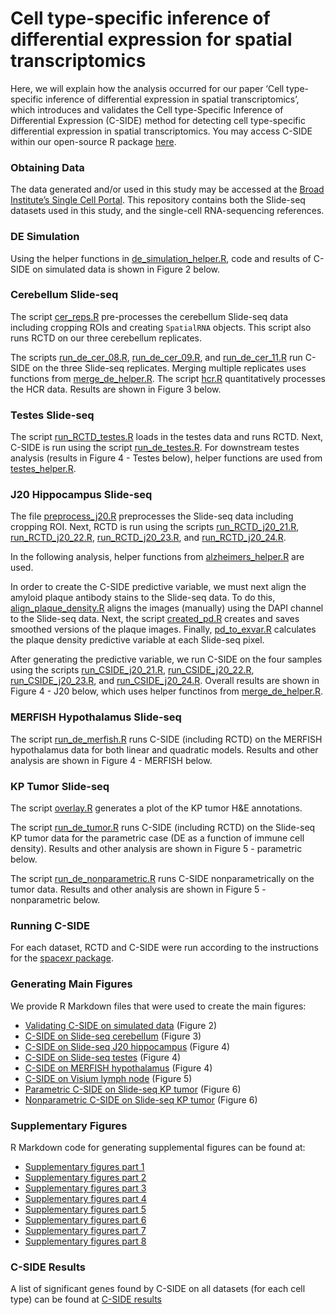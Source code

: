 
<!-- README.md is generated from README.Rmd. Please edit that file -->

# Cell type-specific inference of differential expression for spatial transcriptomics

<!-- badges: start -->
<!-- badges: end -->

Here, we will explain how the analysis occurred for our paper ‘Cell
type-specific inference of differential expression in spatial
transcriptomics’, which introduces and validates the Cell type-Specific
Inference of Differential Expression (C-SIDE) method for detecting cell
type-specific differential expression in spatial transcriptomics. You
may access C-SIDE within our open-source R package
[here](https://github.com/dmcable/spacexr).

### Obtaining Data

The data generated and/or used in this study may be accessed at the
[Broad Institute’s Single Cell
Portal](https://singlecell.broadinstitute.org/single_cell/study/SCP1663).
This repository contains both the Slide-seq datasets used in this study,
and the single-cell RNA-sequencing references.

### DE Simulation

Using the helper functions in
[de_simulation_helper.R](https://github.com/dmcable/spacexr/tree/master/AnalysisCSIDE/helper_functions/de_simulation_helper.R),
code and results of C-SIDE on simulated data is shown in Figure 2 below.

### Cerebellum Slide-seq

The script
[cer_reps.R](https://github.com/dmcable/spacexr/tree/master/AnalysisCSIDE/Preprocessing_and_RCTD/cer_reps.R)
pre-processes the cerebellum Slide-seq data including cropping ROIs and
creating `SpatialRNA` objects. This script also runs RCTD on our three
cerebellum replicates.

The scripts
[run_de_cer_08.R](https://github.com/dmcable/spacexr/tree/master/AnalysisCSIDE/run_CSIDE/run_de_cer_08.R),
[run_de_cer_09.R](https://github.com/dmcable/spacexr/tree/master/AnalysisCSIDE/run_CSIDE/run_de_cer_09.R),
and
[run_de_cer_11.R](https://github.com/dmcable/spacexr/tree/master/AnalysisCSIDE/run_CSIDE/run_de_cer_11.R)
run C-SIDE on the three Slide-seq replicates. Merging multiple
replicates uses functions from
[merge_de_helper.R](https://github.com/dmcable/spacexr/tree/master/AnalysisCSIDE/helper_functions/merge_de_helper.R).
The script
[hcr.R](https://github.com/dmcable/spacexr/tree/master/AnalysisCSIDE/image_analysis/hcr.R)
quantitatively processes the HCR data. Results are shown in Figure 3
below.

### Testes Slide-seq

The script
[run_RCTD_testes.R](https://github.com/dmcable/spacexr/tree/master/AnalysisCSIDE/Preprocessing_and_RCTD/run_RCTD_testes.R)
loads in the testes data and runs RCTD. Next, C-SIDE is run using the
script
[run_de_testes.R](https://github.com/dmcable/spacexr/tree/master/AnalysisCSIDE/run_CSIDE/run_de_testes.R).
For downstream testes analysis (results in Figure 4 - Testes below),
helper functions are used from
[testes_helper.R](https://github.com/dmcable/spacexr/tree/master/AnalysisCSIDE/helper_functions/testes_helper.R).

### J20 Hippocampus Slide-seq

The file
[preprocess_j20.R](https://github.com/dmcable/spacexr/tree/master/AnalysisCSIDE/j20/preprocess_j20.R)
preprocesses the Slide-seq data including cropping ROI. Next, RCTD is
run using the scripts
[run_RCTD_j20_21.R](https://github.com/dmcable/spacexr/tree/master/AnalysisCSIDE/j20/run_RCTD_j20_21.R),
[run_RCTD_j20_22.R](https://github.com/dmcable/spacexr/tree/master/AnalysisCSIDE/j20/run_RCTD_j20_22.R),
[run_RCTD_j20_23.R](https://github.com/dmcable/spacexr/tree/master/AnalysisCSIDE/j20/run_RCTD_j20_23.R),
and
[run_RCTD_j20_24.R](https://github.com/dmcable/spacexr/tree/master/AnalysisCSIDE/j20/run_RCTD_j20_24.R).

In the following analysis, helper functions from
[alzheimers_helper.R](https://github.com/dmcable/spacexr/tree/master/AnalysisCSIDE/helper_functions/alzheimers_helper.R)
are used.

In order to create the C-SIDE predictive variable, we must next align
the amyloid plaque antibody stains to the Slide-seq data. To do this,
[align_plaque_density.R](https://github.com/dmcable/spacexr/tree/master/AnalysisCSIDE/j20/align_plaque_density.R)
aligns the images (manually) using the DAPI channel to the Slide-seq
data. Next, the script
[created_pd.R](https://github.com/dmcable/spacexr/tree/master/AnalysisCSIDE/j20/create_pd.R)
creates and saves smoothed versions of the plaque images. Finally,
[pd_to_exvar.R](https://github.com/dmcable/spacexr/tree/master/AnalysisCSIDE/j20/pd_to_exvar.R)
calculates the plaque density predictive variable at each Slide-seq
pixel.

After generating the predictive variable, we run C-SIDE on the four
samples using the scripts
[run_CSIDE_j20_21.R](https://github.com/dmcable/spacexr/tree/master/AnalysisCSIDE/j20/run_CSIDE_j20_21.R),
[run_CSIDE_j20_22.R](https://github.com/dmcable/spacexr/tree/master/AnalysisCSIDE/j20/run_CSIDE_j20_22.R),
[run_CSIDE_j20_23.R](https://github.com/dmcable/spacexr/tree/master/AnalysisCSIDE/j20/run_CSIDE_j20_23.R),
and
[run_CSIDE_j20_24.R](https://github.com/dmcable/spacexr/tree/master/AnalysisCSIDE/j20/run_CSIDE_j20_24.R).
Overall results are shown in Figure 4 - J20 below, which uses helper
functinos from
[merge_de_helper.R](https://github.com/dmcable/spacexr/tree/master/AnalysisCSIDE/helper_functions/merge_de_helper.R).

### MERFISH Hypothalamus Slide-seq

The script
[run_de_merfish.R](https://github.com/dmcable/spacexr/tree/master/AnalysisCSIDE/run_CSIDE/run_de_merfish.R)
runs C-SIDE (including RCTD) on the MERFISH hypothalamus data for both
linear and quadratic models. Results and other analysis are shown in
Figure 4 - MERFISH below.

### KP Tumor Slide-seq

The script
[overlay.R](https://github.com/dmcable/spacexr/tree/master/AnalysisCSIDE/image_analysis/overlay.R)
generates a plot of the KP tumor H&E annotations.

The script
[run_de_tumor.R](https://github.com/dmcable/spacexr/tree/master/AnalysisCSIDE/run_CSIDE/run_de_tumor.R)
runs C-SIDE (including RCTD) on the Slide-seq KP tumor data for the
parametric case (DE as a function of immune cell density). Results and
other analysis are shown in Figure 5 - parametric below.

The script
[run_de_nonparametric.R](https://github.com/dmcable/spacexr/tree/master/AnalysisCSIDE/run_CSIDE/run_de_nonparametric.R)
runs C-SIDE nonparametrically on the tumor data. Results and other
analysis are shown in Figure 5 - nonparametric below.

### Running C-SIDE

For each dataset, RCTD and C-SIDE were run according to the instructions
for the [spacexr package](https://github.com/dmcable/spacexr).

### Generating Main Figures

We provide R Markdown files that were used to create the main figures:

-   [Validating C-SIDE on simulated
    data](https://raw.githack.com/dmcable/spacexr/master/AnalysisCSIDE/Figures/figure2.html)
    (Figure 2)
-   [C-SIDE on Slide-seq
    cerebellum](https://raw.githack.com/dmcable/spacexr/master/AnalysisCSIDE/Figures/figure3.html)
    (Figure 3)
-   [C-SIDE on Slide-seq J20
    hippocampus](https://raw.githack.com/dmcable/spacexr/master/AnalysisCSIDE/Figures/figure4_j20.html)
    (Figure 4)
-   [C-SIDE on Slide-seq
    testes](https://raw.githack.com/dmcable/spacexr/master/AnalysisCSIDE/Figures/figure4_testes.html)
    (Figure 4)
-   [C-SIDE on MERFISH
    hypothalamus](https://raw.githack.com/dmcable/spacexr/master/AnalysisCSIDE/Figures/figure4_merfish.html)
    (Figure 4)
-   [C-SIDE on Visium lymph
    node](https://raw.githack.com/dmcable/spacexr/master/AnalysisCSIDE/Figures/figure4_visium.html)
    (Figure 5)
-   [Parametric C-SIDE on Slide-seq KP
    tumor](https://raw.githack.com/dmcable/spacexr/master/AnalysisCSIDE/Figures/figure5_parametric.html)
    (Figure 6)
-   [Nonparametric C-SIDE on Slide-seq KP
    tumor](https://raw.githack.com/dmcable/spacexr/master/AnalysisCSIDE/Figures/figure5_nonparametric.html)
    (Figure 6)

### Supplementary Figures

R Markdown code for generating supplemental figures can be found at:

-   [Supplementary figures part
    1](https://github.com/dmcable/spacexr/tree/master/AnalysisCSIDE/Figures/supp1.Rmd)
-   [Supplementary figures part
    2](https://github.com/dmcable/spacexr/tree/master/AnalysisCSIDE/Figures/supp2.Rmd)
-   [Supplementary figures part
    3](https://github.com/dmcable/spacexr/tree/master/AnalysisCSIDE/Figures/supp3.Rmd)
-   [Supplementary figures part
    4](https://github.com/dmcable/spacexr/tree/master/AnalysisCSIDE/Figures/supp4.Rmd)
-   [Supplementary figures part
    5](https://github.com/dmcable/spacexr/tree/master/AnalysisCSIDE/Figures/supp5.Rmd)
-   [Supplementary figures part
    6](https://github.com/dmcable/spacexr/tree/master/AnalysisCSIDE/Figures/supp6.Rmd)
-   [Supplementary figures part
    7](https://github.com/dmcable/spacexr/tree/master/AnalysisCSIDE/Figures/supp7.Rmd)
-   [Supplementary figures part
    8](https://github.com/dmcable/spacexr/tree/master/AnalysisCSIDE/Figures/supp8.Rmd)

### C-SIDE Results

A list of significant genes found by C-SIDE on all datasets (for each
cell type) can be found at [C-SIDE
results](https://github.com/dmcable/spacexr/tree/master/AnalysisCSIDE/paper_results)
